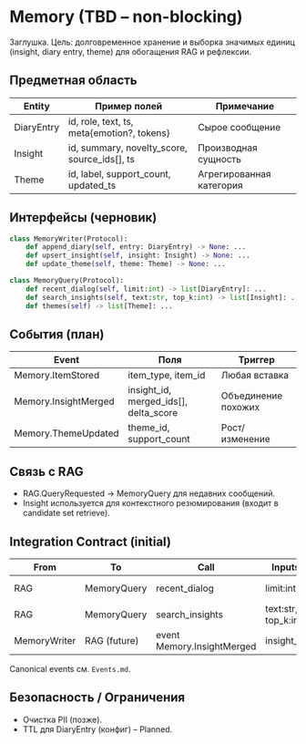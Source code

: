 # Memory (TBD – non-blocking)

Заглушка. Цель: долговременное хранение и выборка значимых единиц (insight, diary entry, theme) для обогащения RAG и рефлексии.

## Предметная область

| Entity | Пример полей | Примечание |
|--------|--------------|------------|
| DiaryEntry | id, role, text, ts, meta{emotion?, tokens} | Сырое сообщение |
| Insight | id, summary, novelty_score, source_ids[], ts | Производная сущность |
| Theme | id, label, support_count, updated_ts | Агрегированная категория |

## Интерфейсы (черновик)

```python
class MemoryWriter(Protocol):
    def append_diary(self, entry: DiaryEntry) -> None: ...
    def upsert_insight(self, insight: Insight) -> None: ...
    def update_theme(self, theme: Theme) -> None: ...

class MemoryQuery(Protocol):
    def recent_dialog(self, limit:int) -> list[DiaryEntry]: ...
    def search_insights(self, text:str, top_k:int) -> list[Insight]: ...
    def themes(self) -> list[Theme]: ...
```

## События (план)

| Event | Поля | Триггер |
|-------|------|---------|
| Memory.ItemStored | item_type, item_id | Любая вставка |
| Memory.InsightMerged | insight_id, merged_ids[], delta_score | Объединение похожих |
| Memory.ThemeUpdated | theme_id, support_count | Рост/изменение |

## Связь с RAG

- RAG.QueryRequested → MemoryQuery для недавних сообщений.
- Insight используется для контекстного резюмирования (входит в candidate set retrieve).

## Integration Contract (initial)

| From | To | Call | Inputs | Output | Notes |
|------|----|------|--------|--------|-------|
| RAG | MemoryQuery | recent_dialog | limit:int | list[DiaryEntry] | Для заполнения окна истории |
| RAG | MemoryQuery | search_insights | text:str, top_k:int | list[Insight] | Семантические подсказки |
| MemoryWriter | RAG (future) | event Memory.InsightMerged | insight_id | - | Инкрементальная переиндексация |

Canonical events см. `Events.md`.

## Безопасность / Ограничения

- Очистка PII (позже).
- TTL для DiaryEntry (конфиг) – Planned.
